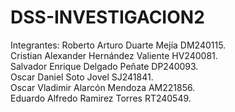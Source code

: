 # DSS-INVESTIGACION2

Integrantes:
Roberto Arturo Duarte Mejía            DM240115.  
Cristian Alexander Hernández Valiente  HV240081.  
Salvador Enrique Delgado Peñate        DP240093.  
Oscar Daniel Soto Jovel                SJ241841.  
Oscar Vladimir Alarcón Mendoza         AM221856.  
Eduardo Alfredo Ramirez Torres         RT240549.  




    
